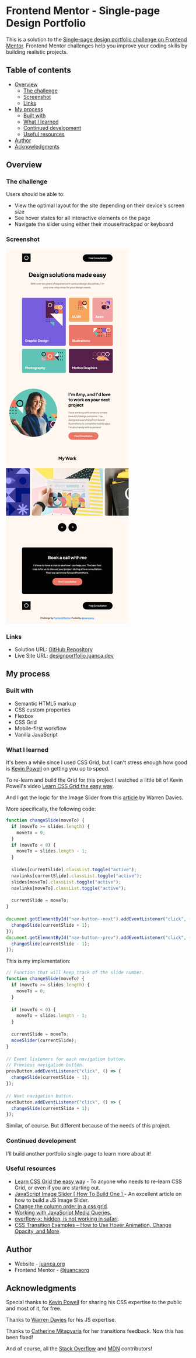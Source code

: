 # Frontend Mentor - Single-page Design Portfolio

This is a solution to the [Single-page design portfolio challenge on Frontend Mentor](https://www.frontendmentor.io/challenges/singlepage-design-portfolio-2MMhyhfKVo). Frontend Mentor challenges help you improve your coding skills by building realistic projects.

## Table of contents

- [Overview](#overview)
  - [The challenge](#the-challenge)
  - [Screenshot](#screenshot)
  - [Links](#links)
- [My process](#my-process)
  - [Built with](#built-with)
  - [What I learned](#what-i-learned)
  - [Continued development](#continued-development)
  - [Useful resources](#useful-resources)
- [Author](#author)
- [Acknowledgments](#acknowledgments)

## Overview

### The challenge

Users should be able to:

- View the optimal layout for the site depending on their device's screen size
- See hover states for all interactive elements on the page
- Navigate the slider using either their mouse/trackpad or keyboard

### Screenshot

![](./design/screenshot.png)

### Links

- Solution URL: [GitHub Repository](https://github.com/juancaorg/design-portfolio-sp)
- Live Site URL: [designportfolio.juanca.dev](https://designportfolio.juanca.dev/)

## My process

### Built with

- Semantic HTML5 markup
- CSS custom properties
- Flexbox
- CSS Grid
- Mobile-first workflow
- Vanilla JavaScript

### What I learned

It's been a while since I used CSS Grid, but I can't stress enough how good is [Kevin Powell](https://www.kevinpowell.co) on getting you up to speed.

To re-learn and build the Grid for this project I watched a little bit of Kevin Powell's video [Learn CSS Grid the easy way](https://www.youtube.com/watch?v=rg7Fvvl3taU).

And I got the logic for the Image Slider from this [article](https://alvarotrigo.com/blog/javascript-slider-how-to-make-one/) by Warren Davies.

More specifically, the following code:

```js
function changeSlide(moveTo) {
  if (moveTo >= slides.length) {
    moveTo = 0;
  }
  if (moveTo < 0) {
    moveTo = slides.length - 1;
  }

  slides[currentSlide].classList.toggle("active");
  navlinks[currentSlide].classList.toggle("active");
  slides[moveTo].classList.toggle("active");
  navlinks[moveTo].classList.toggle("active");

  currentSlide = moveTo;
}

document.getElementById("nav-button--next").addEventListener("click", () => {
  changeSlide(currentSlide + 1);
});
document.getElementById("nav-button--prev").addEventListener("click", () => {
  changeSlide(currentSlide - 1);
});
```

This is my implementation:

```js
// Function that will keep track of the slide number.
function changeSlide(moveTo) {
  if (moveTo >= slides.length) {
    moveTo = 0;
  }

  if (moveTo < 0) {
    moveTo = slides.length - 1;
  }

  currentSlide = moveTo;
  moveSlider(currentSlide);
}

// Event listeners for each navigation button.
// Previous navigation button.
prevButton.addEventListener("click", () => {
  changeSlide(currentSlide - 1);
});

// Next navigation button.
nextButton.addEventListener("click", () => {
  changeSlide(currentSlide + 1);
});
```

Similar, of course. But different because of the needs of this project.

### Continued development

I'll build another portfolio single-page to learn more about it!

### Useful resources

- [Learn CSS Grid the easy way](https://www.youtube.com/watch?v=rg7Fvvl3taU) - To anyone who needs to re-learn CSS Grid, or even if you are starting out.
- [JavaScript Image Slider [ How To Build One ] ](https://alvarotrigo.com/blog/javascript-slider-how-to-make-one/) - An excellent article on how to build a JS Image Slider.
- [Change the column order in a css grid](https://stackoverflow.com/questions/45367864/change-the-column-order-in-a-css-grid#45373587).
- [Working with JavaScript Media Queries](https://css-tricks.com/working-with-javascript-media-queries/).
- [overflow-x: hidden, is not working in safari](https://stackoverflow.com/questions/32666663/overflow-x-hidden-is-not-working-in-safari).
- [CSS Transition Examples – How to Use Hover Animation, Change Opacity, and More](https://www.freecodecamp.org/news/css-transition-examples/).

## Author

- Website - [juanca.org](https://www.juanca.org)
- Frontend Mentor - [@juancaorg](https://www.frontendmentor.io/profile/juancaorg)

## Acknowledgments

Special thanks to [Kevin Powell](https://www.kevinpowell.co/) for sharing his CSS expertise to the public and most of it, for free.

Thanks to [Warren Davies](https://alvarotrigo.com/blog/javascript-slider-how-to-make-one/) for his JS expertise.

Thanks to [Catherine Mitagvaria](https://github.com/catherineisonline) for her transitions feedback. Now this has been fixed!

And of course, all the [Stack Overflow](https://stackoverflow.com/) and [MDN](https://developer.mozilla.org/en-US/) contributors!
